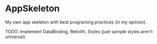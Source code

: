 # AppSkeleton
My own app skeleton with best programing practices (in my opinion) . 
  
  
TODO: Implement DataBinding, Retrofit, Styles (just sample styles aren't universal)
